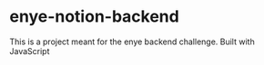 # enye-notion-backend
This is a project meant for the enye backend challenge. Built with JavaScript
